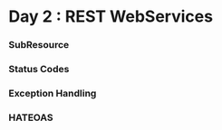 # Day 2 : REST WebServices

### SubResource


### Status Codes 


### Exception Handling 


### HATEOAS 